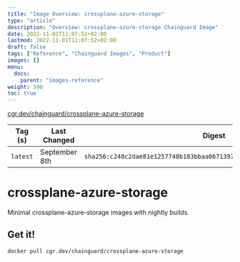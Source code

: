 ```yaml
---
title: "Image Overview: crossplane-azure-storage"
type: "article"
description: "Overview: crossplane-azure-storage Chainguard Image"
date: 2022-11-01T11:07:52+02:00
lastmod: 2022-11-01T11:07:52+02:00
draft: false
tags: ["Reference", "Chainguard Images", "Product"]
images: []
menu:
  docs:
    parent: "images-reference"
weight: 500
toc: true
---
```


[cgr.dev/chainguard/crossplane-azure-storage](https://github.com/chainguard-images/images/tree/main/images/crossplane-azure-storage)

| Tag (s)   | Last Changed  | Digest                                                                    |
|-----------|---------------|---------------------------------------------------------------------------|
|  `latest` | September 8th | `sha256:c248c2dae81e1257748b183bbaa0671397a7abe5a026148002523d036695b953` |

# crossplane-azure-storage

Minimal crossplane-azure-storage images with nightly builds.

## Get it!

```shell
docker pull cgr.dev/chainguard/crossplane-azure-storage
```
